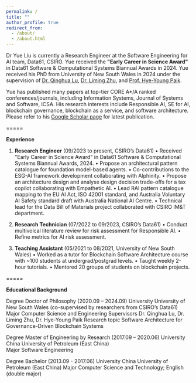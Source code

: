 ```yaml
---
permalink: /
title: ""
author_profile: true
redirect_from: 
  - /about/
  - /about.html
---
```


Dr Yue Liu is currently a Research Engineer at the Software Engineering for AI team, Data61, CSIRO. Yue received the **"Early Career in Science Award"** in Data61 Software & Computational Systems Biannual Awards in 2024. Yue received his PhD from University of New South Wales in 2024 under the supervision of [Dr. Qinghua Lu](https://people.csiro.au/L/Q/Qinghua-Lu), [Dr. Liming Zhu](https://people.csiro.au/Z/L/Liming-Zhu), and [Prof. Hye-Young Paik](https://helen-paik.net/). 

Yue has published many papers at top-tier CORE A*/A ranked conferences/journals, including Information Systems, Journal of Systems and Software, ICSA. His research interests include Responsible AI, SE for AI, blockchain governance, blockchain as a service, and software architecture. Please refer to his [Google Scholar page](https://scholar.google.com.au/citations?user=cG34KO4AAAAJ) for latest publication.

=====

**Experience**

1.	**Research Engineer** (09/2023 to present, CSIRO’s Data61) 
•	Received "Early Career in Science Award" in Data61 Software & Computational Systems Biannual Awards, 2024.
•	Propose an architectural pattern catalogue for foundation model-based agents.
•	Co-contributions to the ESG-AI framework development collaborating with Alphinity.
•	Propose an architecture design and analyse design decision trade-offs for a tax copilot collaborating with Empathetic AI.
•	Lead RAI pattern catalogue mapping to the EU AI Act, ISO 42001 standard, and Australia Voluntary AI Safety standard draft with Australia National AI Centre.
•	Technical lead for the Data Bill of Materials project collaborated with CSIRO IM&T department.

2. **Research Technician** (07/2022 to 09/2023, CSIRO’s Data61)
•	Conduct multivolcal literature review for risk assessment for Responsible AI.
•	Refine metrics for AI risk assessment.

3.	**Teaching Assistant** (05/2021 to 08/2021, University of New South Wales)
•	Worked as a tutor for Blockchain Software Architecture course with ~100 students at undergrad/postgrad levels.
•	Taught weekly 2-hour tutorials.
•	Mentored 20 groups of students on blockchain projects.

=====

**Educational Background**

Degree                   Doctor of Philosophy (2020.09 – 2024.09)
University               University of New South Wales (co-supervised by researchers from CSIRO’s Data61)
Major                    Computer Science and Engineering
Supervisors              Dr. Qinghua Lu, Dr. Liming Zhu, Dr. Hye-Young Paik
Research topic           Software Architecture for Governance-Driven Blockchain Systems

Degree                   Master of Engineering by Research (2017.09 – 2020.06)
University               China University of Petroleum (East China)  
Major                    Software Engineering

Degree	                 Bachelor (2013.09 - 2017.06)
University               China University of Petroleum (East China)
Major                    Computer Science and Technology; English (double major)



